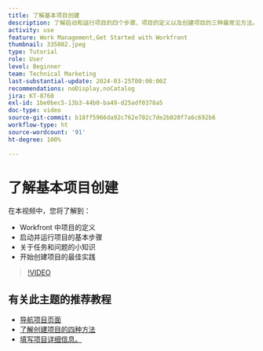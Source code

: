 ```yaml
---
title: 了解基本项目创建
description: 了解启动和运行项目的四个步骤、项目的定义以及创建项目的三种最常见方法。
activity: use
feature: Work Management,Get Started with Workfront
thumbnail: 335082.jpeg
type: Tutorial
role: User
level: Beginner
team: Technical Marketing
last-substantial-update: 2024-03-25T00:00:00Z
recommendations: noDisplay,noCatalog
jira: KT-8768
exl-id: 1be0bec5-13b3-44b0-ba49-d25adf0378a5
doc-type: video
source-git-commit: b18ff5966da92c762e702c7de2b020f7a6c692b6
workflow-type: ht
source-wordcount: '91'
ht-degree: 100%

---
```


# 了解基本项目创建

在本视频中，您将了解到：

* Workfront 中项目的定义
* 启动并运行项目的基本步骤
* 关于任务和问题的小知识
* 开始创建项目的最佳实践

>[!VIDEO](https://video.tv.adobe.com/v/335082/?quality=12&learn=on)

## 有关此主题的推荐教程

* [导航项目页面](/help/manage-work/projects/navigate-the-project-page.md)
* [了解创建项目的四种方法](/help/manage-work/projects/understand-other-ways-to-create-projects.md)
* [填写项目详细信息。](/help/manage-work/projects/fill-in-the-project-details.md)

